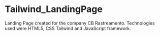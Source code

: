 # Tailwind_LandingPage
Landing Page created for the company CB Rastreamento. Technologies used were HTML5, CSS Tailwind and JavaScript framework.
